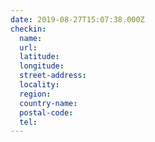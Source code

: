 ```yaml
---
date: 2019-08-27T15:07:38.000Z
checkin:
  name: 
  url: 
  latitude: 
  longitude: 
  street-address: 
  locality: 
  region: 
  country-name: 
  postal-code: 
  tel: 
---
```



